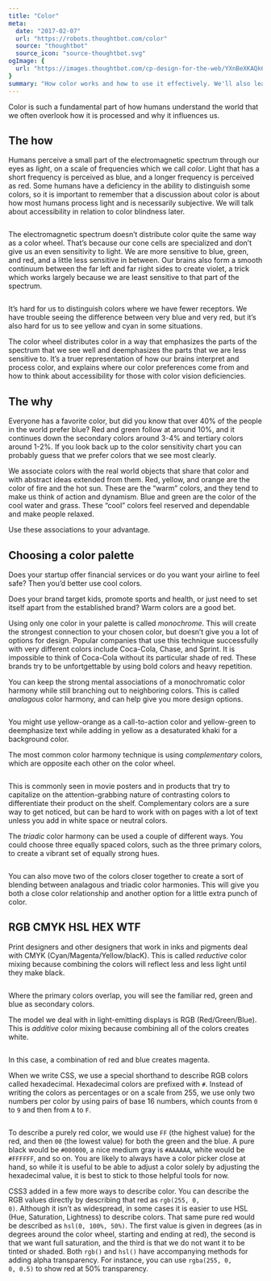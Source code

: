 ```yaml
---
title: "Color"
meta:
  date: "2017-02-07"
  url: "https://robots.thoughtbot.com/color"
  source: "thoughtbot"
  source_icon: "source-thoughtbot.svg"
ogImage: {
  url: "https://images.thoughtbot.com/cp-design-for-the-web/YXnBeXKAQk6sbYEVMJ0f_color-spectrum.png"
}
summary: "How color works and how to use it effectively. We'll also learn how to create palettes to help your brand make an impact."
---
```


Color is such a fundamental part
of how humans understand the world
that we often overlook
how it is processed and
why it influences us.

## The how

Humans perceive a small part
of the electromagnetic spectrum
through our eyes as <em>light</em>,
on a scale of frequencies
which we call <em>color</em>.
Light that has a short frequency
is perceived as blue,
and a longer frequency
is perceived as red.
Some humans have a deficiency
in the ability to distinguish some colors,
so it is important to remember
that a discussion about color
is about how most humans process light
and is necessarily subjective.
We will talk about accessibility
in relation to color blindness later.

<img src="https://images.thoughtbot.com/cp-design-for-the-web/YXnBeXKAQk6sbYEVMJ0f_color-spectrum.png" alt="">

The electromagnetic spectrum doesn’t distribute color
quite the same way as a color wheel.
That’s because our cone cells are specialized
and don’t give us an even sensitivity to light.
We are more sensitive to blue, green, and red,
and a little less sensitive in between.
Our brains also form a smooth continuum
between the far left and far right sides
to create violet,
a trick which works
largely because we are least sensitive
to that part of the spectrum.

<img src="https://images.thoughtbot.com/cp-design-for-the-web/qsIBGA6CRAe7RpfyHmnm_color-sensitivity.png" alt="">

It’s hard for us to distinguish colors
where we have fewer receptors.
We have trouble seeing the difference
between very blue and very red,
but it’s also hard for us
to see yellow and cyan
in some situations.

The color wheel distributes color
in a way that emphasizes the parts
of the spectrum that we see well
and deemphasizes the parts
that we are less sensitive to.
It’s a truer representation
of how our brains interpret and process color,
and explains where our color preferences come from
and how to think about accessibility
for those with color vision deficiencies.

## The why

Everyone has a favorite color,
but did you know
that over 40%
of the people
in the world prefer blue?
Red and green follow at around 10%,
and it continues down the secondary colors around 3-4%
and tertiary colors around 1-2%.
If you look back up
to the color sensitivity chart
you can probably guess
that we prefer colors
that we see most clearly.

We associate colors
with the real world objects
that share that color
and with abstract ideas extended from them.
Red, yellow, and orange are the color
of fire and the hot sun.
These are the “warm” colors,
and they tend to make us think of action and dynamism.
Blue and green are the color
of the cool water and grass.
These “cool” colors feel reserved and dependable
and make people relaxed.

Use these associations to your advantage.

## Choosing a color palette

Does your startup offer financial services
or do you want your airline to feel safe?
Then you’d better use cool colors.

Does your brand target kids,
promote sports and health,
or just need to set itself apart
from the established brand?
Warm colors are a good bet.

Using only one color in your palette
is called <em>monochrome</em>.
This will create the strongest connection
to your chosen color,
but doesn’t give you a lot of options for design.
Popular companies that use this technique successfully
with very different colors
include Coca-Cola, Chase, and Sprint.
It is impossible to think of Coca-Cola
without its particular shade of red.
These brands try to be unfortgettable
by using bold colors and heavy repetition.

You can keep the strong mental associations
of a monochromatic color harmony
while still branching out to neighboring colors.
This is called <em>analagous</em> color harmony,
and can help give you more design options.

<img src="https://images.thoughtbot.com/cp-design-for-the-web/GJAMIoIST2KZw4uLZWxk_color-analagous.png" alt="">

You might use yellow-orange
as a call-to-action color
and yellow-green to deemphasize text
while adding in yellow
as a desaturated khaki
for a background color.

The most common color harmony technique
is using <em>complementary</em> colors,
which are opposite each other
on the color wheel.

<img src="https://images.thoughtbot.com/cp-design-for-the-web/YncCDjBoS1OBq3zKHWxj_color-complementary.png" alt="">

This is commonly seen in movie posters
and in products that try to capitalize
on the attention-grabbing nature of contrasting colors
to differentiate their product on the shelf.
Complementary colors are a sure way to get noticed,
but can be hard to work with
on pages with a lot of text
unless you add in white space or neutral colors.

The <em>triadic</em> color harmony
can be used a couple of different ways.
You could choose three equally spaced colors,
such as the three primary colors,
to create a vibrant set
of equally strong hues.

<img src="https://images.thoughtbot.com/cp-design-for-the-web/v9e6eusYRo27nU4OMpmX_color-triadic.png" alt="">

You can also move two of the colors closer together
to create a sort of blending between
analagous and triadic color harmonies.
This will give you both a close color relationship
and another option
for a little extra punch of color.

## RGB CMYK HSL HEX WTF

Print designers and other designers
that work in inks and pigments
deal with CMYK (Cyan/Magenta/Yellow/blacK).
This is called <em>reductive</em> color mixing
because combining the colors
will reflect less and less light
until they make black.

<img src="https://images.thoughtbot.com/cp-design-for-the-web/tMPqDPleT5P2F8Hd7x1Q_color-cmyk.png" alt="">

Where the primary colors overlap,
you will see the familiar red, green and blue
as secondary colors.

The model we deal with in light-emitting displays
is RGB (Red/Green/Blue).
This is <em>additive</em> color mixing
because combining all of the colors creates white.

<img src="https://images.thoughtbot.com/cp-design-for-the-web/hXERM7vaRUiB3uzqdIY7_color-rgb.png" alt="">

In this case,
a combination of red and blue creates magenta.

When we write CSS,
we use a special shorthand
to describe RGB colors called hexadecimal.
Hexadecimal colors are prefixed with <code>#</code>.
Instead of writing the colors as percentages
or on a scale from 255,
we use only two numbers per color
by using pairs of base 16 numbers,
which counts from <code>0</code> to <code>9</code>
and then from <code>A</code> to <code>F</code>.

<img src="https://images.thoughtbot.com/cp-design-for-the-web/u0KIeIcRxKVT882PJisw_color-hex.png" alt="">

To describe a purely red color,
we would use <code>FF</code> (the highest value)
for the red,
and then <code>00</code> (the lowest value)
for both the green and the blue.
A pure black would be <code>#000000</code>,
a nice medium gray is <code>#AAAAAA</code>,
white would be <code>#FFFFFF</code>,
and so on.
You are likely to always have a color picker
close at hand,
so while it is useful
to be able to adjust a color
solely by adjusting the hexadecimal value,
it is best to stick to those helpful tools for now.

CSS3 added in a few more ways to describe color.
You can describe the RGB values directly
by describing that red as <code>rgb(255, 0, 0)</code>.
Although it isn’t as widespread,
in some cases it is easier
to use HSL (Hue, Saturation, Lightness)
to describe colors.
That same pure red would be described as <code>hsl(0, 100%, 50%)</code>.
The first value is given in degrees
(as in degrees around the color wheel,
starting and ending at red),
the second is that we want full saturation,
and the third is that we do not want it to be tinted or shaded.
Both <code>rgb()</code> and <code>hsl()</code> have accompanying methods
for adding alpha transparency.
For instance, you can use <code>rgba(255, 0, 0, 0.5)</code>
to show red at 50% transparency.
